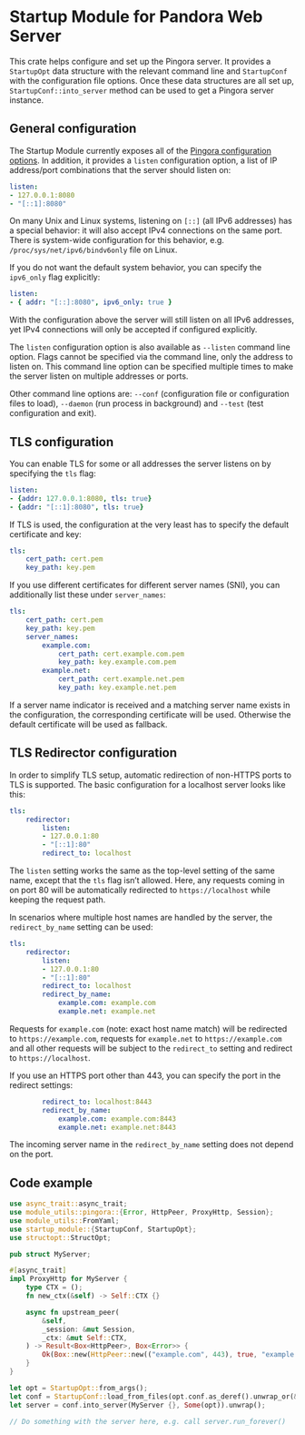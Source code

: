 # Startup Module for Pandora Web Server

This crate helps configure and set up the Pingora server. It provides a `StartupOpt` data
structure with the relevant command line and `StartupConf` with the configuration file
options. Once these data structures are all set up, `StartupConf::into_server` method can be
used to get a Pingora server instance.

## General configuration

The Startup Module currently exposes all of the
[Pingora configuration options](https://docs.rs/pingora/0.2.0/pingora/server/configuration/struct.ServerConf.html). In addition, it provides
a `listen` configuration option, a list of IP address/port combinations that the server should
listen on:

```yaml
listen:
- 127.0.0.1:8080
- "[::1]:8080"
```

On many Unix and Linux systems, listening on `[::]` (all IPv6 addresses) has a special
behavior: it will also accept IPv4 connections on the same port. There is system-wide
configuration for this behavior, e.g. `/proc/sys/net/ipv6/bindv6only` file on Linux.

If you do not want the default system behavior, you can specify the `ipv6_only` flag
explicitly:

```yaml
listen:
- { addr: "[::]:8080", ipv6_only: true }
```

With the configuration above the server will still listen on all IPv6 addresses, yet IPv4
connections will only be accepted if configured explicitly.

The `listen` configuration option is also available as `--listen` command line option. Flags
cannot be specified via the command line, only the address to listen on. This command line
option can be specified multiple times to make the server listen on multiple addresses or ports.

Other command line options are: `--conf` (configuration file or configuration files to load),
`--daemon` (run process in background) and `--test` (test configuration and exit).

## TLS configuration

You can enable TLS for some or all addresses the server listens on by specifying the `tls`
flag:

```yaml
listen:
- {addr: 127.0.0.1:8080, tls: true}
- {addr: "[::1]:8080", tls: true}
```

If TLS is used, the configuration at the very least has to specify the default certificate and
key:

```yaml
tls:
    cert_path: cert.pem
    key_path: key.pem
```

If you use different certificates for different server names (SNI), you can additionally list
these under `server_names`:

```yaml
tls:
    cert_path: cert.pem
    key_path: key.pem
    server_names:
        example.com:
            cert_path: cert.example.com.pem
            key_path: key.example.com.pem
        example.net:
            cert_path: cert.example.net.pem
            key_path: key.example.net.pem
```

If a server name indicator is received and a matching server name exists in the configuration,
the corresponding certificate will be used. Otherwise the default certificate will be used as
fallback.

## TLS Redirector configuration

In order to simplify TLS setup, automatic redirection of non-HTTPS ports to TLS is supported.
The basic configuration for a localhost server looks like this:

```yaml
tls:
    redirector:
        listen:
        - 127.0.0.1:80
        - "[::1]:80"
        redirect_to: localhost
```

The `listen` setting works the same as the top-level setting of the same name, except that the
`tls` flag isn’t allowed. Here, any requests coming in on port 80 will be automatically
redirected to `https://localhost` while keeping the request path.

In scenarios where multiple host names are handled by the server, the `redirect_by_name`
setting can be used:

```yaml
tls:
    redirector:
        listen:
        - 127.0.0.1:80
        - "[::1]:80"
        redirect_to: localhost
        redirect_by_name:
            example.com: example.com
            example.net: example.net
```

Requests for `example.com` (note: exact host name match) will be redirected to
`https://example.com`, requests for `example.net` to `https://example.com` and all other
requests will be subject to the `redirect_to` setting and redirect to `https://localhost`.

If you use an HTTPS port other than 443, you can specify the port in the redirect settings:

```yaml
        redirect_to: localhost:8443
        redirect_by_name:
            example.com: example.com:8443
            example.net: example.net:8443
```

The incoming server name in the `redirect_by_name` setting does not depend on the port.

## Code example

```rust
use async_trait::async_trait;
use module_utils::pingora::{Error, HttpPeer, ProxyHttp, Session};
use module_utils::FromYaml;
use startup_module::{StartupConf, StartupOpt};
use structopt::StructOpt;

pub struct MyServer;

#[async_trait]
impl ProxyHttp for MyServer {
    type CTX = ();
    fn new_ctx(&self) -> Self::CTX {}

    async fn upstream_peer(
        &self,
        _session: &mut Session,
        _ctx: &mut Self::CTX,
    ) -> Result<Box<HttpPeer>, Box<Error>> {
        Ok(Box::new(HttpPeer::new(("example.com", 443), true, "example.com".to_owned())))
    }
}

let opt = StartupOpt::from_args();
let conf = StartupConf::load_from_files(opt.conf.as_deref().unwrap_or(&[])).unwrap();
let server = conf.into_server(MyServer {}, Some(opt)).unwrap();

// Do something with the server here, e.g. call server.run_forever()
```
